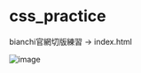 # css_practice
bianchi官網切版練習 -> index.html

![image](https://github.com/richard85501/css_practice/blob/master/127.0.0.1_5501_index.html.png)
